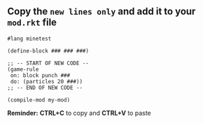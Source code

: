 ## Copy the `new lines only` and add it to your `mod.rkt` file

```
#lang minetest

(define-block ### ### ###)

;; -- START OF NEW CODE --
(game-rule
 on: block punch ###
 do: (particles 20 ###))
;; -- END OF NEW CODE --
        
(compile-mod my-mod)
```
**Reminder:**  **CTRL+C** to copy and **CTRL+V** to paste
